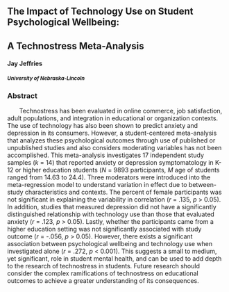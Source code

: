## The Impact of Technology Use on Student Psychological Wellbeing: 
## A Technostress Meta-Analysis
#### Jay Jeffries 
<sub> ***University of Nebraska-Lincoln*** </sub>
### Abstract

&nbsp;&nbsp;&nbsp;&nbsp;&nbsp;&nbsp; Technostress has been evaluated in online commerce, job satisfaction, adult populations, and integration in educational or organization contexts. The use of technology has also been shown to predict anxiety and depression in its consumers. However, a student-centered meta-analysis that analyzes these psychological outcomes through use of published or unpublished studies and also considers moderating variables has not been accomplished. This meta-analysis investigates 17 independent study samples (<i>k</i> = 14) that reported anxiety or depression symptomatology in K-12 or higher education students (<i>N</i> = 9893 participants, <i>M</i> age of students ranged from 14.63 to 24.4). Three moderators were introduced into the meta-regression model to understand variation in effect due to between-study characteristics and contexts. The percent of female participants was not significant in explaining the variability in correlation (<i>r</i> = .135, <i>p</i> > 0.05). In addition, studies that measured depression did not have a significantly distinguished relationship with technology use than those that evaluated anxiety (<i>r</i> = .123, <i>p</i> > 0.05). Lastly, whether the participants came from a higher education setting was not significantly associated with study outcome (<i>r</i> = -.056, <i>p</i> > 0.05). However, there exists a significant association between psychological wellbeing and technology use when investigated alone (<i>r</i> = .272, <i>p</i> < 0.001). This suggests a small to medium, yet significant, role in student mental health, and can be used to add depth to the research of technostress in students. Future research should consider the complex ramifications of technostress on educational outcomes to achieve a greater understanding of its consequences. 
